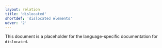 ```yaml
---
layout: relation
title: 'dislocated'
shortdef: 'dislocated elements'
udver: '2'
---
```


This document is a placeholder for the language-specific documentation
for `dislocated`.
